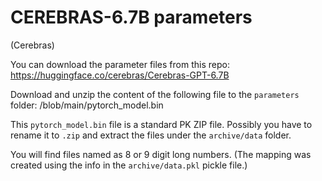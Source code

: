 # CEREBRAS-6.7B parameters

(Cerebras)

You can download the parameter files from this repo: https://huggingface.co/cerebras/Cerebras-GPT-6.7B

Download and unzip the content of the following file to the `parameters` folder: /blob/main/pytorch_model.bin

This `pytorch_model.bin` file is a standard PK ZIP file. Possibly you have to rename it to `.zip` and extract the files under the `archive/data` folder.

You will find files named as 8 or 9 digit long numbers.
(The mapping was created using the info in the `archive/data.pkl` pickle file.)